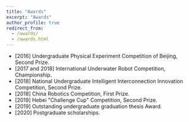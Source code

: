 ```yaml
---
title: "Awards"
excerpt: "Awards"
author_profile: true
redirect_from: 
  - /awards/
  - /awards.html
---
```


- \[2016] Undergraduate Physical Experiment Competition of Beijing, Second Prize.
- \[2017 and 2018] International Underwater Robot Competition, Championship.
- \[2018] National Undergraduate Intelligent Interconnection Innovation Competition, Second Prize.
- \[2018] China Robotics Competition, First Prize.
- \[2019] Hebei "Challenge Cup" Competition, Second Prize.
- \[2019] Outstanding undergraduate graduation thesis Award.
- \[2020] Postgraduate scholarships.
